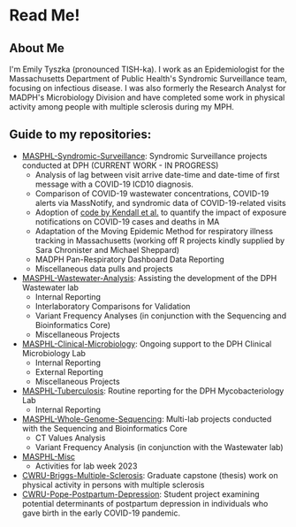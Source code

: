 # Read Me!
## About Me
I'm Emily Tyszka (pronounced TISH-ka). I work as an Epidemiologist for the Massachusetts Department of Public Health's Syndromic Surveillance team, focusing on infectious disease. I was also formerly the Research Analyst for MADPH's Microbiology Division and have completed some work in physical activity among people with multiple sclerosis during my MPH.  

## Guide to my repositories:
-  [MASPHL-Syndromic-Surveillance](https://github.com/emilytyszka/MASPHL-Syndromic-Surveillance): Syndromic Surveillance projects conducted at DPH (CURRENT WORK - IN PROGRESS)
    - Analysis of lag between visit arrive date-time and date-time of first message with a COVID-19 ICD10 diagnosis.
    - Comparison of COVID-19 wastewater concentrations, COVID-19 alerts via MassNotify, and syndromic data of COVID-19-related visits
    - Adoption of [code by Kendall et al.](https://github.com/MichelleKendall/epi_impacts_NHS_COVID-19_app_first_year) to quantify the impact of exposure notifications on COVID-19 cases and deaths in MA
    - Adaptation of the Moving Epidemic Method for respiratory illness tracking in Massachusetts (working off R projects kindly supplied by Sara Chronister and Michael Sheppard)
    - MADPH Pan-Respiratory Dashboard Data Reporting
    - Miscellaneous data pulls and projects
-  [MASPHL-Wastewater-Analysis](https://github.com/emilytyszka/MASPHL-Wastewater-Analysis): Assisting the development of the DPH Wastewater lab
    - Internal Reporting
    - Interlaboratory Comparisons for Validation
    - Variant Frequency Analyses (in conjunction with the Sequencing and Bioinformatics Core)
    - Miscellaneous Projects
-  [MASPHL-Clinical-Microbiology](https://github.com/emilytyszka/MASPHL-Clinical-Microbiology): Ongoing support to the DPH Clinical Microbiology Lab
    - Internal Reporting
    - External Reporting 
    - Miscellaneous Projects
-  [MASPHL-Tuberculosis](https://github.com/emilytyszka/MASPHL-Tuberculosis): Routine reporting for the DPH Mycobacteriology Lab
    - Internal Reporting
-  [MASPHL-Whole-Genome-Sequencing](https://github.com/emilytyszka/MASPHL-Whole-Genome-Sequencing): Multi-lab projects conducted with the Sequencing and Bioinformatics Core
    - CT Values Analysis
    - Variant Frequency Analysis (in conjunction with the Wastewater lab)
-  [MASPHL-Misc](https://github.com/emilytyszka/MASPHL-Misc)
    - Activities for lab week 2023
-  [CWRU-Briggs-Multiple-Sclerosis](https://github.com/emilytyszka/CWRU-Briggs-Multiple-Sclerosis): Graduate capstone (thesis) work on physical activity in persons with multiple sclerosis
-  [CWRU-Pope-Postpartum-Depression](https://github.com/emilytyszka/CWRU-Pope-Postpartum-Depression): Student project examining potential determinants of postpartum depression in individuals who gave birth in the early COVID-19 pandemic.

